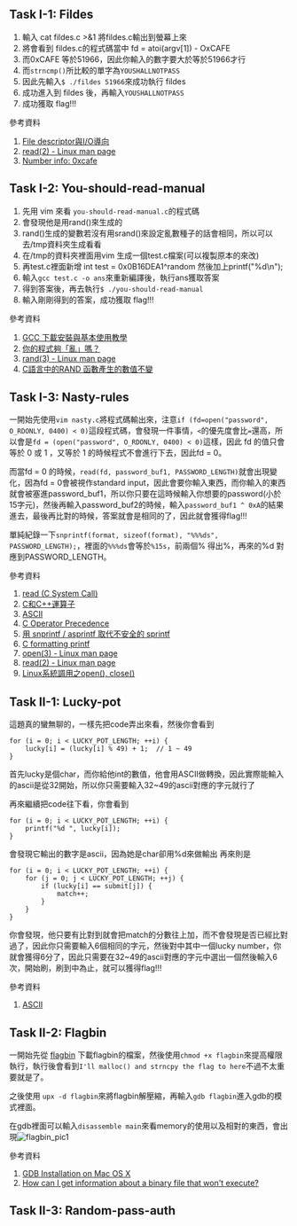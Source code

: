 ## Task I-1: Fildes

1. 輸入 cat fildes.c >&1 將fildes.c輸出到螢幕上來
2. 將會看到 fildes.c的程式碼當中 fd = atoi(argv[1]) - OxCAFE
3. 而0xCAFE 等於51966，因此你輸入的數字要大於等於51966才行
4. 而```strncmp()```所比較的單字為```YOUSHALLNOTPASS```
5. 因此先輸入```$ ./fildes 51966```來成功執行 fildes
6. 成功進入到 fildes 後，再輸入```YOUSHALLNOTPASS```
7. 成功獲取 flag!!!

參考資料

1. [File descriptor與I/O導向](https://blog.xuite.net/tzeng015/twblog/113272117-File+descriptor%E8%88%87I%2FO%E5%B0%8E%E5%90%91)
2. [read(2) - Linux man page](https://linux.die.net/man/2/read)
3. [Number info: 0xcafe](https://numbermonk.com/hexadecimal/51966/en)

## Task I-2: You-should-read-manual

1. 先用 vim 來看 ```you-should-read-manual.c```的程式碼
2. 會發現他是用rand()來生成的
3. rand()生成的變數若沒有用srand()來設定亂數種子的話會相同，所以可以去/tmp資料夾生成看看
4. 在/tmp的資料夾裡面用vim 生成一個test.c檔案(可以複製原本的來改)
5. 再test.c裡面新增 int test = 0x0B16DEA1^random 然後加上printf("%d\n");
6. 輸入```gcc test.c -o ans```來重新編譯後，執行ans獲取答案
7. 得到答案後，再去執行```$ ./you-should-read-manual```
8. 輸入剛剛得到的答案，成功獲取 flag!!!

參考資料

1. [GCC 下載安裝與基本使用教學](https://kaiching.org/pydoing/c/gcc.html)
2. [你的程式夠「亂」嗎？](https://www.ithome.com.tw/voice/110007)
3. [rand(3) - Linux man page](https://linux.die.net/man/3/rand)
4. [C語言中的RAND 函數產生的數值不變](https://zhidao.baidu.com/question/2053472265334017667.html)

## Task I-3: Nasty-rules

   一開始先使用```vim nasty.c```將程式碼輸出來，注意```if (fd=open("password", O_RDONLY, 0400) < 0)```這段程式碼，會發現一件事情，```<```的優先度會比```=```還高，所以會是```fd = (open("password", O_RDONLY, 0400) < 0)```這樣，因此 fd 的值只會等於 0 或 1 ，又等於 1 的時候程式不會進行下去，因此fd = 0。
   
   而當fd = 0 的時候，```read(fd, password_buf1, PASSWORD_LENGTH)```就會出現變化，因為fd = 0會被視作standard input，因此會要你輸入東西，而你輸入的東西就會被塞進password_buf1，所以你只要在這時候輸入你想要的password(小於15字元)，然後再輸入password_buf2的時候，輸入```password_buf1 ^ 0xA```的結果進去，最後再比對的時候，答案就會是相同的了，因此就會獲得flag!!!
   
   單純紀錄一下```snprintf(format, sizeof(format), "%%%ds", PASSWORD_LENGTH);```，裡面的```%%%ds```會等於```%15s```，前兩個% 得出%，再來的%d 對應到PASSWORD_LENGTH。
   
參考資料

1.  [read (C System Call)](http://codewiki.wikidot.com/c:system-calls:read)
2. [C和C++運算子](https://zh.wikipedia.org/wiki/C%E5%92%8CC%2B%2B%E9%81%8B%E7%AE%97%E5%AD%90)
3. [ASCII](https://zh.wikipedia.org/wiki/ASCII)
4. [C Operator Precedence](https://en.cppreference.com/w/c/language/operator_precedence)
5. [用 snprintf / asprintf 取代不安全的 sprintf](https://kheresy.wordpress.com/2010/01/28/%E7%94%A8-snprintf-asprintf-%E5%8F%96%E4%BB%A3%E4%B8%8D%E5%AE%89%E5%85%A8%E7%9A%84-sprintf/)
6. [C formatting printf](http://www.c4learn.com/c-programming/c-formatting-printf/)
7. [open(3) - Linux man page](https://linux.die.net/man/3/open)
8. [read(2) - Linux man page](https://linux.die.net/man/2/read)
9. [Linux系統調用之open(), close()](http://joe.is-programmer.com/posts/17463.html)

## Task II-1: Lucky-pot

這題真的蠻無聊的，一樣先把code弄出來看，然後你會看到
```        
for (i = 0; i < LUCKY_POT_LENGTH; ++i) {
    lucky[i] = (lucky[i] % 49) + 1;  // 1 ~ 49
}
```
首先lucky是個char，而你給他int的數值，他會用ASCII做轉換，因此實際能輸入的ascii是從32開始，所以你只需要輸入32~49的ascii對應的字元就行了

再來繼續把code往下看，你會看到
```
for (i = 0; i < LUCKY_POT_LENGTH; ++i) {
    printf("%d ", lucky[i]);
}
```
會發現它輸出的數字是ascii，因為她是char卻用%d來做輸出
再來則是
```
for (i = 0; i < LUCKY_POT_LENGTH; ++i) {
    for (j = 0; j < LUCKY_POT_LENGTH; ++j) {
        if (lucky[i] == submit[j]) {
            match++;
        }
    }
}
```
你會發現，他只要有比對到就會把match的分數往上加，而不會發現是否已經比對過了，因此你只需要輸入6個相同的字元，然後對中其中一個lucky number，你就會獲得6分了，因此只需要在32~49的ascii對應的字元中選出一個然後輸入6次，開始刷，刷到中為止，就可以獲得flag!!!

參考資料

1.  [ASCII](https://zh.wikipedia.org/wiki/ASCII)

## Task II-2: Flagbin

一開始先從 [flagbin](http://nctuics.louie.lu:20008/flagbin) 下載flagbin的檔案，然後使用```chmod +x flagbin```來提高權限執行，執行後會看到```I'll malloc() and strncpy the flag to here```不過不太重要就是了。

之後使用 ```upx -d flagbin```來將flagbin解壓縮，再輸入```gdb flagbin```進入gdb的模式裡面。

在gdb裡面可以輸入```disassemble main```來看memory的使用以及相對的東西，會出現![flagbin_pic1](/flagbin_pic1.png)

參考資料

1.  [GDB Installation on Mac OS X](https://www.ics.uci.edu/~pattis/common/handouts/macmingweclipse/allexperimental/mac-gdb-install.html)
2. [How can I get information about a binary file that won't execute?](https://serverfault.com/questions/730922/how-can-i-get-information-about-a-binary-file-that-wont-execute)

## Task II-3: Random-pass-auth